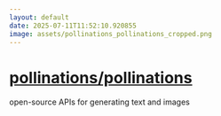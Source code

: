 ```yaml
---
layout: default
date: 2025-07-11T11:52:10.920855
image: assets/pollinations_pollinations_cropped.png
---
```


# [pollinations/pollinations](https://github.com/pollinations/pollinations)

open-source APIs for generating text and images
